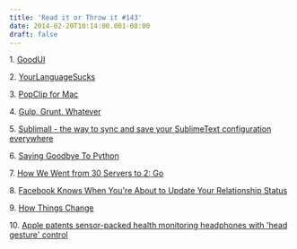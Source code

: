 ```yaml
---
title: 'Read it or Throw it #143'
date: 2014-02-20T10:14:00.001-08:00
draft: false
---
```


1. [GoodUI](http://goodui.org/)

2. [YourLanguageSucks](https://wiki.theory.org/YourLanguageSucks)

3. [PopClip for Mac](https://pilotmoon.com/popclip/)

4. [Gulp, Grunt, Whatever](http://blog.ponyfoo.com/2014/01/09/gulp-grunt-whatever)

5. [Sublimall - the way to sync and save your SublimeText configuration everywhere](http://sublimall.org/)

6. [Saying Goodbye To Python](http://www.ianbicking.org/blog/2014/02/saying-goodbye-to-python.html)

7. [How We Went from 30 Servers to 2: Go](http://blog.iron.io/2013/03/how-we-went-from-30-servers-to-2-go.html)

8. [Facebook Knows When You're About to Update Your Relationship Status](http://mashable.com/2014/02/14/the-fascinating-anatomy-of-a-facebook-relationship/)

9. [How Things Change](http://techcrunch.com/2014/02/19/how-things-change/)

10. [Apple patents sensor-packed health monitoring headphones with 'head gesture' control](http://appleinsider.com/articles/14/02/18/apple-patents-sensor-packed-health-monitoring-headphones-with-head-gesture-control)